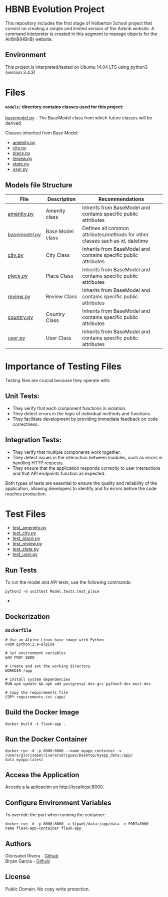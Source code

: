 # HBNB Evolution Project

This repository includes the first stage of Holberton School project that consist on creating a simple and limited version of the Airbnb website. A command interpreter is created in this segment to manage objects for the AirBnB(HBnB) website.

## Environment
This project is interpreted/tested on Ubuntu 14.04 LTS using python3 (version 3.4.3)


# Files

#### `models/` directory contains classes used for this project:
[basemodel.py](/models/basemodel.py) - The BaseModel class from which future classes will be derived


Classes inherited from Base Model:
* [amenity.py](/model/amenity.py)
* [city.py](/model/city.py)
* [place.py](/model/place.py)
* [review.py](/model/review.py)
* [state.py](/model/state.py)
* [user.py](/model/user.py)


## Models file Structure

|File|Description|Recommendations
|---|---|---
|[amenity.py](./model/amenity.py)|Amenity class| Inherits from BaseModel and contains specific public attributes
|[basemodel.py](./model/base_model.py)| Base Model class|  Defines all common attributes/methods for other classes sach as id, datetime
|[city.py](./model/city.py)|City Class| Inherits from BaseModel and contains specific public attributes
|[place.py](./model/place.py)|Place Class| Inherits from BaseModel and contains specific public attributes
|[review.py](./model/review.py)|Review Class| Inherits from BaseModel and contains specific public attributes
|[country.py](./model/country.py)|Country Class| Inherits from BaseModel and contains specific public attributes
|[user.py](./model/user.py)|User Class| Inherits from BaseModel and contains specific public attributes

# Importance of Testing Files
Testing files are crucial because they operate with:

## Unit Tests:

- They verify that each component functions in isolation.
- They detect errors in the logic of individual methods and functions.
- They facilitate development by providing immediate feedback on code correctness.

## Integration Tests:

- They verify that multiple components work together.
- They detect issues in the interaction between modules, such as errors in handling HTTP requests.
- They ensure that the application responds correctly to user interactions and that API endpoints function as expected.

Both types of tests are essential to ensure the quality and reliability of the application, allowing developers to identify and fix errors before the code reaches production.



# Test Files
* [test_amenety.py](/model/test/test_amenety.py)
* [test_city.py](/model/test/test_city.py)
* [test_place.py](/model/test/test_place.py)
* [test_review.py](/model/test/test_review.py)
* [test_state.py](/model/test/test_state.py)
* [test_user.py](/model/test/test_user.py)


## Run Tests
To run the model and API tests, use the following commands:

```
python3 -m unittest Model.tests.test_place
```
* 
## Dockerization

### `Dockerfile`
```
# Use an Alpine Linux base image with Python
FROM python:3.9-alpine

# Set environment variables
ENV PORT 8000

# Create and set the working directory
WORKDIR /app

# Install system dependencies
RUN apk update && apk add postgresql-dev gcc python3-dev musl-dev

# Copy the requirements file
COPY requirements.txt /app/
```

## Build the Docker Image
```
docker build -t flask-app .
```

## Run the Docker Container
```
docker run -d -p 8000:8000 --name myapp_container -v /Users/glorisabelriverarodriguez/Desktop/myapp_data:/app/
data myapp:latest
```

## Access the Application
Accede a la aplicación en http://localhost:8000.

## Configure Environment Variables
To override the port when running the container:
```
docker run -d -p 8000:8000 -v $(pwd)/data:/app/data -e PORT=8000 --name flask-app-container flask-app
```

## Authors
Glorisabel Rivera - [Github](https://github.com/glorisabelriv)   
Bryan Garcia - [Github](https://github.com/Sadbags)

## License
Public Domain. No copy write protection.
